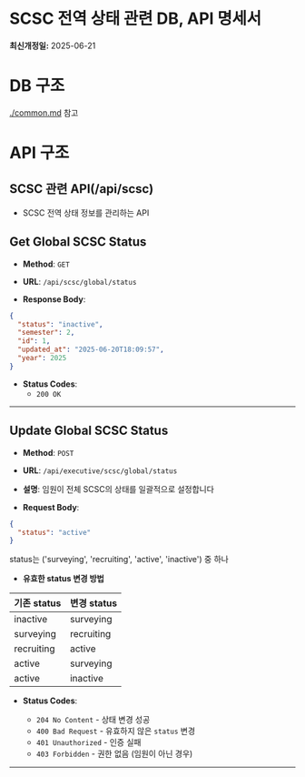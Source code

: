 # SCSC 전역 상태 관련 DB, API 명세서
**최신개정일:** 2025-06-21

# DB 구조
[./common.md](./common.md) 참고


# API 구조

## SCSC 관련 API(/api/scsc)

- SCSC 전역 상태 정보를 관리하는 API

## Get Global SCSC Status

* **Method**: `GET`
* **URL**: `/api/scsc/global/status`

* **Response Body**:

```json
{
  "status": "inactive",
  "semester": 2,
  "id": 1,
  "updated_at": "2025-06-20T18:09:57",
  "year": 2025
}
```

* **Status Codes**:
  * `200 OK`

---

## Update Global SCSC Status

* **Method**: `POST`
* **URL**: `/api/executive/scsc/global/status`
* **설명**: 임원이 전체 SCSC의 상태를 일괄적으로 설정합니다

* **Request Body**:

```json
{
  "status": "active"
}
```
status는 ('surveying', 'recruiting', 'active', 'inactive') 중 하나
* **유효한 status 변경 방법**

|기존 status|변경 status|
|---|---|
|inactive|surveying|
|surveying|recruiting|
|recruiting|active|
|active|surveying|
|active|inactive|

* **Status Codes**:

  * `204 No Content` - 상태 변경 성공
  * `400 Bad Request` - 유효하지 않은 `status` 변경
  * `401 Unauthorized` - 인증 실패
  * `403 Forbidden` - 권한 없음 (임원이 아닌 경우)

---
